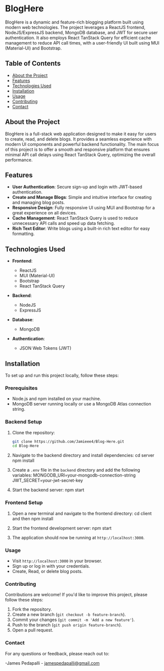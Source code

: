 # BlogHere

BlogHere is a dynamic and feature-rich blogging platform built using modern web technologies. The project leverages a ReactJS frontend, NodeJS/ExpressJS backend, MongoDB database, and JWT for secure user authentication. It also employs React TanStack Query for efficient cache management to reduce API call times, with a user-friendly UI built using MUI (Material-UI) and Bootstrap.

## Table of Contents

- [About the Project](#about-the-project)
- [Features](#features)
- [Technologies Used](#technologies-used)
- [Installation](#installation)
- [Usage](#usage)
- [Contributing](#contributing)
- [Contact](#contact)

## About the Project

BlogHere is a full-stack web application designed to make it easy for users to create, read, and delete blogs. It provides a seamless experience with modern UI components and powerful backend functionality. The main focus of this project is to offer a smooth and responsive platform that ensures minimal API call delays using React TanStack Query, optimizing the overall performance.

## Features

- **User Authentication**: Secure sign-up and login with JWT-based authentication.
- **Create and Manage Blogs**: Simple and intuitive interface for creating and managing blog posts.
- **Responsive Design**: Fully responsive UI using MUI and Bootstrap for a great experience on all devices.
- **Cache Management**: React TanStack Query is used to reduce unnecessary API calls and speed up data fetching.
- **Rich Text Editor**: Write blogs using a built-in rich text editor for easy formatting.

## Technologies Used

- **Frontend**: 
  - ReactJS
  - MUI (Material-UI)
  - Bootstrap
  - React TanStack Query

- **Backend**:
  - NodeJS
  - ExpressJS

- **Database**:
  - MongoDB

- **Authentication**:
  - JSON Web Tokens (JWT)

## Installation

To set up and run this project locally, follow these steps:

### Prerequisites
- Node.js and npm installed on your machine.
- MongoDB server running locally or use a MongoDB Atlas connection string.

### Backend Setup
1. Clone the repository:
   ```bash
   git clone https://github.com/Jamieee4/Blog-Here.git
   cd Blog-Here

2. Navigate to the backend directory and install dependencies:
   cd server
   npm install

3. Create a `.env` file in the `backend` directory and add the following variables:
   MONGODB_URI=your-mongodb-connection-string
   JWT_SECRET=your-jwt-secret-key

4. Start the backend server:
   npm start

### Frontend Setup
1. Open a new terminal and navigate to the frontend directory: cd client and then npm install

2. Start the frontend development server: npm start

3. The application should now be running at `http://localhost:3000`.

### Usage

- Visit `http://localhost:3000` in your browser.
- Sign up or log in with your credentials.
- Create, Read, or delete blog posts.

### Contributing

Contributions are welcome! If you'd like to improve this project, please follow these steps:
1. Fork the repository.
2. Create a new branch (`git checkout -b feature-branch`).
3. Commit your changes (`git commit -m 'Add a new feature'`).
4. Push to the branch (`git push origin feature-branch`).
5. Open a pull request.

### Contact

For any questions or feedback, please reach out to:

-James Pedapalli - [jamespedapalli@gmail.com](mailto:jamespedapalli@gmail.com)
